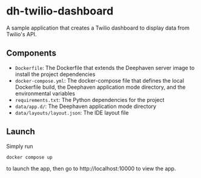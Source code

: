 # dh-twilio-dashboard

A sample application that creates a Twilio dashboard to display data from Twilio's API.

## Components

* `Dockerfile`: The Dockerfile that extends the Deephaven server image to install the project dependencies
* `docker-compose.yml`: The docker-compose file that defines the local Dockerfile build, the Deephaven application mode directory, and the environmental variables
* `requirements.txt`: The Python dependencies for the project
* `data/app.d/`: The Deephaven application mode directory
* `data/layouts/layout.json`: The IDE layout file

## Launch

Simply run

```
docker compose up
```

to launch the app, then go to http://localhost:10000 to view the app.
